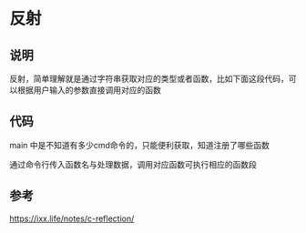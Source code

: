 # 反射

## 说明
反射，简单理解就是通过字符串获取对应的类型或者函数，比如下面这段代码，可以根据用户输入的参数直接调用对应的函数

## 代码
main 中是不知道有多少cmd命令的，只能便利获取，知道注册了哪些函数

通过命令行传入函数名与处理数据，调用对应函数可执行相应的函数段

## 参考
https://ixx.life/notes/c-reflection/